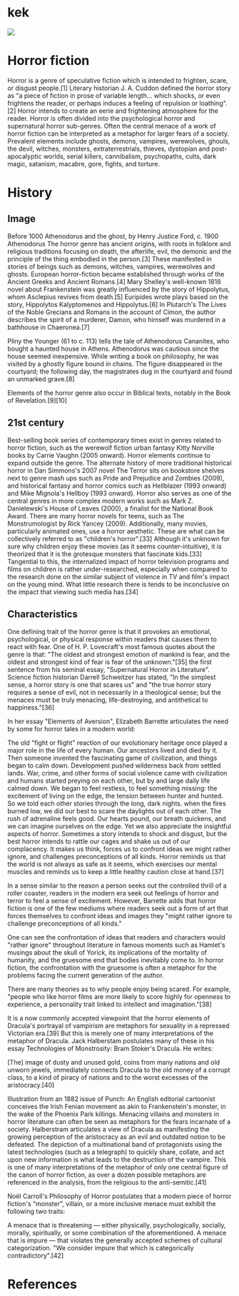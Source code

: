 # kek

<a href="https://juncture-digital.org"><img src="https://juncture-digital.org/images/ve-button.png"></a>

<param ve-config 
       title="Horror ficton"
       author="Isaac Gbadebo"
       banner="https://imageio.forbes.com/specials-images/imageserve/5d373f30f1176b0008976b5b/0x0.jpg?format=jpg&width=1200&fit=bounds">

<!-- Entities discussed throughout the essay are typically defined before the essay text and
     are thus available in all text.  Entity identifiers (QIDs) can be found in either
     Wikipedia or Wikidata (https://www.wikidata.org)> -->
<param ve-entity eid="Q185372"> <!-- Girl with a Pearl Earring painting -->
<param ve-entity eid="Q41264"> <!-- Johannes Vermeer -->
<param ve-entity eid="Q221092"> <!-- Mauritshuis -->
<param ve-entity eid="Q36600"> <!-- The Hague -->

# Horror fiction

Horror is a genre of speculative fiction which is intended to frighten, scare, or disgust people.[1] Literary historian J. A. Cuddon defined the horror story as "a piece of fiction in prose of variable length... which shocks, or even frightens the reader, or perhaps induces a feeling of repulsion or loathing".[2] Horror intends to create an eerie and frightening atmosphere for the reader. Horror is often divided into the psychological horror and supernatural horror sub-genres. Often the central menace of a work of horror fiction can be interpreted as a metaphor for larger fears of a society. Prevalent elements include ghosts, demons, vampires, werewolves, ghouls, the devil, witches, monsters, extraterrestrials, thieves, dystopian and post-apocalyptic worlds, serial killers, cannibalism, psychopaths, cults, dark magic, satanism, macabre, gore, fights, and torture.

# History

## Image

Before 1000
Athenodorus and the ghost, by Henry Justice Ford, c. 1900
Athenodorus
The horror genre has ancient origins, with roots in folklore and religious traditions focusing on death, the afterlife, evil, the demonic and the principle of the thing embodied in the person.[3] These manifested in stories of beings such as demons, witches, vampires, werewolves and ghosts. European horror-fiction became established through works of the Ancient Greeks and Ancient Romans.[4] Mary Shelley's well-known 1818 novel about Frankenstein was greatly influenced by the story of Hippolytus, whom Asclepius revives from death.[5] Euripides wrote plays based on the story, Hippolytos Kalyptomenos and Hippolytus.[6] In Plutarch's The Lives of the Noble Grecians and Romans in the account of Cimon, the author describes the spirit of a murderer, Damon, who himself was murdered in a bathhouse in Chaeronea.[7]

Pliny the Younger (61 to c. 113) tells the tale of Athenodorus Cananites, who bought a haunted house in Athens. Athenodorus was cautious since the house seemed inexpensive. While writing a book on philosophy, he was visited by a ghostly figure bound in chains. The figure disappeared in the courtyard; the following day, the magistrates dug in the courtyard and found an unmarked grave.[8]

Elements of the horror genre also occur in Biblical texts, notably in the Book of Revelation.[9][10]

## 21st century

Best-selling book series of contemporary times exist in genres related to horror fiction, such as the werewolf fiction urban fantasy Kitty Norville books by Carrie Vaughn (2005 onward). Horror elements continue to expand outside the genre. The alternate history of more traditional historical horror in Dan Simmons's 2007 novel The Terror sits on bookstore shelves next to genre mash ups such as Pride and Prejudice and Zombies (2009), and historical fantasy and horror comics such as Hellblazer (1993 onward) and Mike Mignola's Hellboy (1993 onward). Horror also serves as one of the central genres in more complex modern works such as Mark Z. Danielewski's House of Leaves (2000), a finalist for the National Book Award. There are many horror novels for teens, such as The Monstrumologist by Rick Yancey (2009). Additionally, many movies, particularly animated ones, use a horror aesthetic. These are what can be collectively referred to as "children's horror".[33] Although it's unknown for sure why children enjoy these movies (as it seems counter-intuitive), it is theorized that it is the grotesque monsters that fascinate kids.[33] Tangential to this, the internalized impact of horror television programs and films on children is rather under-researched, especially when compared to the research done on the similar subject of violence in TV and film's impact on the young mind. What little research there is tends to be inconclusive on the impact that viewing such media has.[34]

## Characteristics

One defining trait of the horror genre is that it provokes an emotional, psychological, or physical response within readers that causes them to react with fear. One of H. P. Lovecraft's most famous quotes about the genre is that: "The oldest and strongest emotion of mankind is fear, and the oldest and strongest kind of fear is fear of the unknown."[35] the first sentence from his seminal essay, "Supernatural Horror in Literature". Science fiction historian Darrell Schweitzer has stated, "In the simplest sense, a horror story is one that scares us" and "the true horror story requires a sense of evil, not in necessarily in a theological sense; but the menaces must be truly menacing, life-destroying, and antithetical to happiness."[36]

In her essay "Elements of Aversion", Elizabeth Barrette articulates the need by some for horror tales in a modern world:

The old "fight or flight" reaction of our evolutionary heritage once played a major role in the life of every human. Our ancestors lived and died by it. Then someone invented the fascinating game of civilization, and things began to calm down. Development pushed wilderness back from settled lands. War, crime, and other forms of social violence came with civilization and humans started preying on each other, but by and large daily life calmed down. We began to feel restless, to feel something missing: the excitement of living on the edge, the tension between hunter and hunted. So we told each other stories through the long, dark nights. when the fires burned low, we did our best to scare the daylights out of each other. The rush of adrenaline feels good. Our hearts pound, our breath quickens, and we can imagine ourselves on the edge. Yet we also appreciate the insightful aspects of horror. Sometimes a story intends to shock and disgust, but the best horror intends to rattle our cages and shake us out of our complacency. It makes us think, forces us to confront ideas we might rather ignore, and challenges preconceptions of all kinds. Horror reminds us that the world is not always as safe as it seems, which exercises our mental muscles and reminds us to keep a little healthy caution close at hand.[37]

In a sense similar to the reason a person seeks out the controlled thrill of a roller coaster, readers in the modern era seek out feelings of horror and terror to feel a sense of excitement. However, Barrette adds that horror fiction is one of the few mediums where readers seek out a form of art that forces themselves to confront ideas and images they "might rather ignore to challenge preconceptions of all kinds."

One can see the confrontation of ideas that readers and characters would "rather ignore" throughout literature in famous moments such as Hamlet's musings about the skull of Yorick, its implications of the mortality of humanity, and the gruesome end that bodies inevitably come to. In horror fiction, the confrontation with the gruesome is often a metaphor for the problems facing the current generation of the author.

There are many theories as to why people enjoy being scared. For example, "people who like horror films are more likely to score highly for openness to experience, a personality trait linked to intellect and imagination."[38]

It is a now commonly accepted viewpoint that the horror elements of Dracula's portrayal of vampirism are metaphors for sexuality in a repressed Victorian era.[39] But this is merely one of many interpretations of the metaphor of Dracula. Jack Halberstam postulates many of these in his essay Technologies of Monstrosity: Bram Stoker's Dracula. He writes:

[The] image of dusty and unused gold, coins from many nations and old unworn jewels, immediately connects Dracula to the old money of a corrupt class, to a kind of piracy of nations and to the worst excesses of the aristocracy.[40]


Illustration from an 1882 issue of Punch: An English editorial cartoonist conceives the Irish Fenian movement as akin to Frankenstein's monster, in the wake of the Phoenix Park killings.
Menacing villains and monsters in horror literature can often be seen as metaphors for the fears incarnate of a society.
Halberstram articulates a view of Dracula as manifesting the growing perception of the aristocracy as an evil and outdated notion to be defeated. The depiction of a multinational band of protagonists using the latest technologies (such as a telegraph) to quickly share, collate, and act upon new information is what leads to the destruction of the vampire. This is one of many interpretations of the metaphor of only one central figure of the canon of horror fiction, as over a dozen possible metaphors are referenced in the analysis, from the religious to the anti-semitic.[41]

Noël Carroll's Philosophy of Horror postulates that a modern piece of horror fiction's "monster", villain, or a more inclusive menace must exhibit the following two traits:

A menace that is threatening — either physically, psychologically, socially, morally, spiritually, or some combination of the aforementioned.
A menace that is impure — that violates the generally accepted schemes of cultural categorization. "We consider impure that which is categorically contradictory".[42]

# References

[^1]: [Wikipedia: Girl with a Pearl Earring](https://en.wikipedia.org/wiki/Girl_with_a_Pearl_Earring)
